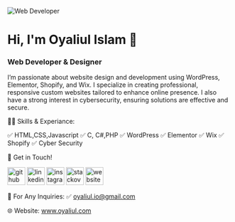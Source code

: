 ![Web Developer](https://media.licdn.com/dms/image/D4E16AQF1Ogv5oIpkDA/profile-displaybackgroundimage-shrink_350_1400/0/1715267923607?e=1726704000&v=beta&t=bYjuCy-EfCtLZR0fHv7x45L4gfAsdZTwzfqHOUaeK8Y)

# Hi, I'm Oyaliul Islam 👋
### Web Developer & Designer

I’m passionate about website design and development using WordPress, Elementor, Shopify, and Wix. I specialize in creating professional, responsive custom websites tailored to enhance online presence. I also have a strong interest in cybersecurity, ensuring solutions are effective and secure.

👨‍💻 Skills & Experiance:

✅ HTML,CSS,Javascript
✅ C, C#,PHP
✅ WordPress
✅ Elementor 
✅ Wix
✅ Shopify 
✅ Cyber Security

🤝 Get in Touch!

[<img src='https://cdn.jsdelivr.net/npm/simple-icons@3.0.1/icons/github.svg' alt='github' height='40'>](https://github.com/waliul-cse)  [<img src='https://cdn.jsdelivr.net/npm/simple-icons@3.0.1/icons/linkedin.svg' alt='linkedin' height='40'>](https://www.linkedin.com/in/oyaliuldev/)  [<img src='https://cdn.jsdelivr.net/npm/simple-icons@3.0.1/icons/instagram.svg' alt='instagram' height='40'>](https://www.instagram.com/oyaliuli/)  [<img src='https://cdn.jsdelivr.net/npm/simple-icons@3.0.1/icons/stackoverflow.svg' alt='stackoverflow' height='40'>](https://stackoverflow.com/users/7425545/oyaliul-islam)  [<img src='https://cdn.jsdelivr.net/npm/simple-icons@3.0.1/icons/icloud.svg' alt='website' height='40'>](www.oyaliul.com)  

📧 For Any Inquiries:
✅ oyaliul.io@gmail.com

🌐 Website:  www.oyaliul.com
